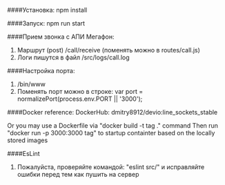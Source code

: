 ####Установка:
npm install

####Запуск:
npm run start

####Прием звонка с АПИ Мегафон:
1. Маршрут (post) /call/receive (поменять можно в routes/call.js)
2. Логи пишутся в файл /src/logs/call.log

####Настройка порта:
1. /bin/www
2. Поменять порт можно в строке: var port = normalizePort(process.env.PORT || '3000');

####Docker reference:
DockerHub: dmitry8912/devio:line_sockets_stable

Or you may use a Dockerfile via "docker build -t tag ." command
Then run "docker run -p 3000:3000 tag" to startup containter based on the locally stored images

####EsLint
1. Пожалуйста, проверяйте командой:
"eslint src/" и исправляйте ошибки перед тем как пушить на сервер

